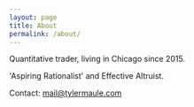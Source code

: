 ```yaml
---
layout: page
title: About
permalink: /about/
---
```


Quantitative trader, living in Chicago since 2015.

'Aspiring Rationalist' and Effective Altruist.

Contact:
mail@tylermaule.com
